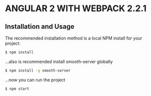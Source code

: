 # ANGULAR 2 WITH WEBPACK 2.2.1


## Installation and Usage

The recommended installation method is a local NPM install for your project:
```bash
$ npm install 
```

...also is recommended install smooth-server globally
```bash
$ npm install -g smooth-server
```

...now you can run the project
```bash
$ npm start
```